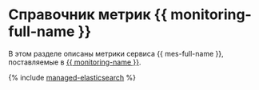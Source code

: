# Справочник метрик {{ monitoring-full-name }}

В этом разделе описаны метрики сервиса {{ mes-full-name }}, поставляемые в [{{ monitoring-name }}](../monitoring/).

{% include [managed-elasticsearch](../_includes/monitoring/metrics-ref/managed-elasticsearch.md) %}
